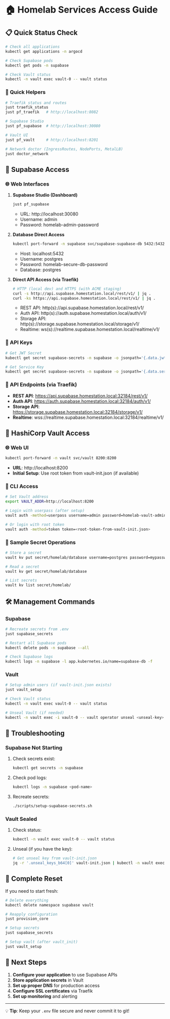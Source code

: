 # 🏠 Homelab Services Access Guide

## 📋 Quick Status Check

```bash
# Check all applications
kubectl get applications -n argocd

# Check Supabase pods
kubectl get pods -n supabase

# Check Vault status
kubectl -n vault exec vault-0 -- vault status
```

### 🧪 Quick Helpers

```bash
# Traefik status and routes
just traefik_status
just pf_traefik   # http://localhost:8082

# Supabase Studio
just pf_supabase  # http://localhost:30080

# Vault UI
just pf_vault     # http://localhost:8201

# Network doctor (IngressRoutes, NodePorts, MetalLB)
just doctor_network
```

## 🔋 Supabase Access

### 🌐 Web Interfaces

1. **Supabase Studio (Dashboard)**
   ```bash
   just pf_supabase
   ```
   - URL: http://localhost:30080
   - Username: admin
   - Password: homelab-admin-password

2. **Database Direct Access**
   ```bash
   kubectl port-forward -n supabase svc/supabase-supabase-db 5432:5432
   ```
   - Host: localhost:5432
   - Username: postgres
   - Password: homelab-secure-db-password
   - Database: postgres

3. **Direct API Access (via Traefik)**
   ```bash
   # HTTP (local dev) and HTTPS (with ACME staging)
   curl -s http://api.supabase.homestation.local/rest/v1/ | jq .
   curl -ks https://api.supabase.homestation.local/rest/v1/ | jq .
   ```
   - REST API: http(s)://api.supabase.homestation.local/rest/v1/
   - Auth API: http(s)://auth.supabase.homestation.local/auth/v1/
   - Storage API: http(s)://storage.supabase.homestation.local/storage/v1/
   - Realtime: ws(s)://realtime.supabase.homestation.local/realtime/v1/

### 🔑 API Keys

```bash
# Get JWT Secret
kubectl get secret supabase-secrets -n supabase -o jsonpath='{.data.jwt-secret}' | base64 -d

# Get Service Key
kubectl get secret supabase-secrets -n supabase -o jsonpath='{.data.service-key}' | base64 -d
```

### 📡 API Endpoints (via Traefik)

- **REST API**: https://api.supabase.homestation.local:32184/rest/v1/
- **Auth API**: https://auth.supabase.homestation.local:32184/auth/v1/
- **Storage API**: https://storage.supabase.homestation.local:32184/storage/v1/
- **Realtime**: wss://realtime.supabase.homestation.local:32184/realtime/v1/

## 🔐 HashiCorp Vault Access

### 🌐 Web UI

```bash
kubectl port-forward -n vault svc/vault 8200:8200
```

- **URL**: http://localhost:8200
- **Initial Setup**: Use root token from vault-init.json (if available)

### 🔑 CLI Access

```bash
# Set Vault address
export VAULT_ADDR=http://localhost:8200

# Login with userpass (after setup)
vault auth -method=userpass username=admin password=homelab-vault-admin

# Or login with root token
vault auth -method=token token=<root-token-from-vault-init.json>
```

### 📁 Sample Secret Operations

```bash
# Store a secret
vault kv put secret/homelab/database username=postgres password=mypassword

# Read a secret
vault kv get secret/homelab/database

# List secrets
vault kv list secret/homelab/
```

## 🛠️ Management Commands

### Supabase

```bash
# Recreate secrets from .env
just supabase_secrets

# Restart all Supabase pods
kubectl delete pods -n supabase --all

# Check Supabase logs
kubectl logs -n supabase -l app.kubernetes.io/name=supabase-db -f
```

### Vault

```bash
# Setup admin users (if vault-init.json exists)
just vault_setup

# Check Vault status
kubectl -n vault exec vault-0 -- vault status

# Unseal Vault (if needed)
kubectl -n vault exec -i vault-0 -- vault operator unseal <unseal-key>
```

## 🚨 Troubleshooting

### Supabase Not Starting

1. Check secrets exist:
   ```bash
   kubectl get secrets -n supabase
   ```

2. Check pod logs:
   ```bash
   kubectl logs -n supabase <pod-name>
   ```

3. Recreate secrets:
   ```bash
   ./scripts/setup-supabase-secrets.sh
   ```

### Vault Sealed

1. Check status:
   ```bash
   kubectl -n vault exec vault-0 -- vault status
   ```

2. Unseal (if you have the key):
   ```bash
   # Get unseal key from vault-init.json
   jq -r '.unseal_keys_b64[0]' vault-init.json | kubectl -n vault exec -i vault-0 -- vault operator unseal -
   ```

## 🔄 Complete Reset

If you need to start fresh:

```bash
# Delete everything
kubectl delete namespace supabase vault

# Reapply configuration
just provision_core

# Setup secrets
just supabase_secrets

# Setup vault (after vault_init)
just vault_setup
```

## 📱 Next Steps

1. **Configure your application** to use Supabase APIs
2. **Store application secrets** in Vault
3. **Set up proper DNS** for production access
4. **Configure SSL certificates** via Traefik
5. **Set up monitoring** and alerting

---

💡 **Tip**: Keep your `.env` file secure and never commit it to git!
